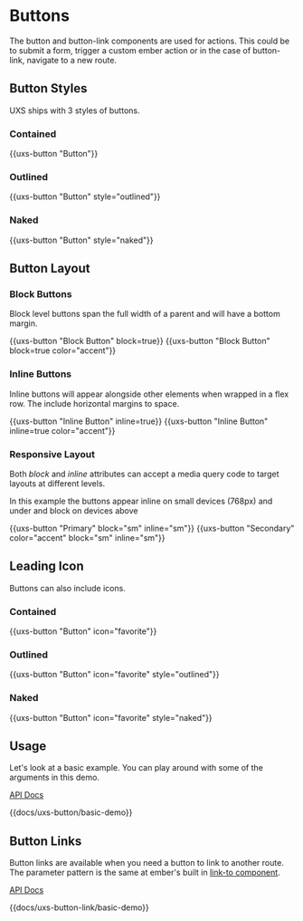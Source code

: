# Buttons

The button and button-link components are used for actions. This could be to submit a form, trigger a custom ember action or in the case of button-link, navigate to a new route.

## Button Styles

UXS ships with 3 styles of buttons.

### Contained

<div class="uxs">
  {{uxs-button "Button"}}
</div>

### Outlined

<div class="uxs">
  {{uxs-button "Button" style="outlined"}}
</div>

### Naked

<div class="uxs">
  {{uxs-button "Button" style="naked"}}
</div>

## Button Layout

### Block Buttons

Block level buttons span the full width of a parent and will have a bottom margin.

<div class="uxs">
  <div class="fx-col bg-light">
    {{uxs-button "Block Button" block=true}}
    {{uxs-button "Block Button" block=true color="accent"}}
  </div>
</div>

### Inline Buttons

Inline buttons will appear alongside other elements when wrapped in a flex row.
The include horizontal margins to space.

<div class="uxs">
  <div class="fx-row bg-light">
    {{uxs-button "Inline Button" inline=true}}
    {{uxs-button "Inline Button" inline=true color="accent"}}
  </div>
</div>

### Responsive Layout

Both _block_ and _inline_ attributes can accept a media query code to target layouts at different levels.

In this example the buttons appear inline on small devices (768px) and under and block on devices above

<div class="uxs bg-light">
  <div class="mb-2 fx-col sm:fx-row">
    {{uxs-button "Primary" block="sm" inline="sm"}}
    {{uxs-button "Secondary" color="accent" block="sm" inline="sm"}}
  </div>
</div>

## Leading Icon

Buttons can also include icons.

### Contained

<div class="uxs">
  {{uxs-button "Button" icon="favorite"}}
</div>

### Outlined

<div class="uxs">
  {{uxs-button "Button" icon="favorite" style="outlined"}}
</div>

### Naked

<div class="uxs">
  {{uxs-button "Button" icon="favorite" style="naked"}}
</div>

## Usage

Let's look at a basic example. You can play around with some of the arguments in this demo.

[API Docs](/docs/api/components/uxs-button)

{{docs/uxs-button/basic-demo}}

## Button Links

Button links are available when you need a button to link to another route. The parameter pattern is the same at ember's built in [link-to component](https://guides.emberjs.com/release/templates/links/).

[API Docs](/docs/api/components/uxs-button-link)

{{docs/uxs-button-link/basic-demo}}
